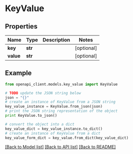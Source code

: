 # KeyValue


## Properties

Name | Type | Description | Notes
------------ | ------------- | ------------- | -------------
**key** | **str** |  | [optional] 
**value** | **str** |  | [optional] 

## Example

```python
from openapi_client.models.key_value import KeyValue

# TODO update the JSON string below
json = "{}"
# create an instance of KeyValue from a JSON string
key_value_instance = KeyValue.from_json(json)
# print the JSON string representation of the object
print KeyValue.to_json()

# convert the object into a dict
key_value_dict = key_value_instance.to_dict()
# create an instance of KeyValue from a dict
key_value_form_dict = key_value.from_dict(key_value_dict)
```
[[Back to Model list]](../README.md#documentation-for-models) [[Back to API list]](../README.md#documentation-for-api-endpoints) [[Back to README]](../README.md)


